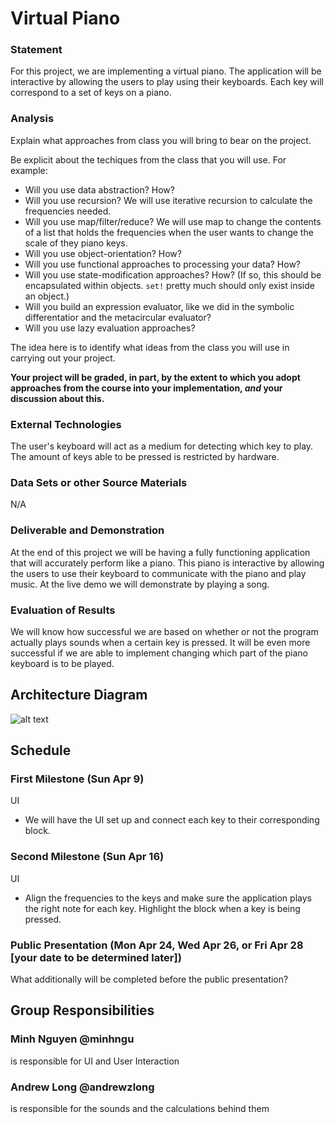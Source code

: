 # Virtual Piano

### Statement
For this project, we are implementing a virtual piano. The application will be interactive by allowing the users to play using their keyboards. Each key will correspond to a set of keys on a piano.

### Analysis
Explain what approaches from class you will bring to bear on the project.

Be explicit about the techiques from the class that you will use. For example:
- Will you use data abstraction? How?
- Will you use recursion? We will use iterative recursion to calculate the frequencies needed.
- Will you use map/filter/reduce? We will use map to change the contents of a list that holds the frequencies when the user wants to change the scale of they piano keys.
- Will you use object-orientation? How?
- Will you use functional approaches to processing your data? How?
- Will you use state-modification approaches? How? (If so, this should be encapsulated within objects. `set!` pretty much should only exist inside an object.)
- Will you build an expression evaluator, like we did in the symbolic differentatior and the metacircular evaluator?
- Will you use lazy evaluation approaches?

The idea here is to identify what ideas from the class you will use in carrying out your project. 

**Your project will be graded, in part, by the extent to which you adopt approaches from the course into your implementation, _and_ your discussion about this.**

### External Technologies
The user's keyboard will act as a medium for detecting which key to play. The amount of keys able to be pressed is restricted by hardware.

### Data Sets or other Source Materials
N/A

### Deliverable and Demonstration
At the end of this project we will be having a fully functioning application that will accurately perform like a piano. This piano is interactive by allowing the users to use their keyboard to communicate with the piano and play music. At the live demo we will demonstrate by playing a song.

### Evaluation of Results
We will know how successful we are based on whether or not the program actually plays sounds when a certain key is pressed. It will be even more successful if we are able to implement changing which part of the piano keyboard is to be played.

## Architecture Diagram

![alt text](https://image.ibb.co/cr03bF/Diagram.png "Diagram")


## Schedule

### First Milestone (Sun Apr 9)
UI
  - We will have the UI set up and connect each key to their corresponding block.

### Second Milestone (Sun Apr 16)
UI
  - Align the frequencies to the keys and make sure the application plays the right note for each key. Highlight the block when a key is being pressed.
### Public Presentation (Mon Apr 24, Wed Apr 26, or Fri Apr 28 [your date to be determined later])
What additionally will be completed before the public presentation?

## Group Responsibilities

### Minh Nguyen @minhngu 
is responsible for UI and User Interaction

### Andrew Long @andrewzlong
is responsible for the sounds and the calculations behind them
